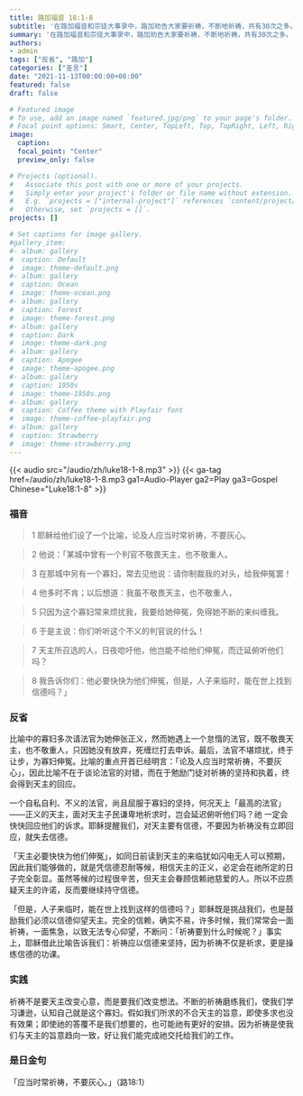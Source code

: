 ```yaml
---
title: 路加福音 18:1-8
subtitle: '在路加福音和宗徒大事录中，路加劝告大家要祈祷，不断地祈祷，共有30次之多。 今天的比喻强调不断祈祷的必要和功效。 孤儿和寡妇都是受犹太法律特殊慈善待遇的人（申24:17-22），初期的基督徒一定会特别注意到这个教导。 圣若翰·维亚纳说：祈祷是与主融合一起，而不是其它。 在这亲密的联合中，天主和（人的）心灵有如两块蜡熔化在一起，不能分离。 亲爱的朋友，我们与天主父之间美妙的关系对我们非常重要！ 我们是否明白祈祷的价值在于与天主合一？ 还是说，祈祷只是我们在危急时刻的求救讯号？'
summary: '在路加福音和宗徒大事录中，路加劝告大家要祈祷，不断地祈祷，共有30次之多。 今天的比喻强调不断祈祷的必要和功效。 孤儿和寡妇都是受犹太法律特殊慈善待遇的人（申24:17-22），初期的基督徒一定会特别注意到这个教导。 圣若翰·维亚纳说：祈祷是与主融合一起，而不是其它。 在这亲密的联合中，天主和（人的）心灵有如两块蜡熔化在一起，不能分离。 亲爱的朋友，我们与天主父之间美妙的关系对我们非常重要！ 我们是否明白祈祷的价值在于与天主合一？ 还是说，祈祷只是我们在危急时刻的求救讯号？'
authors:
- admin
tags: ["反省", "路加"]
categories: ["圣言"]
date: "2021-11-13T00:00:00+08:00"
featured: false
draft: false

# Featured image
# To use, add an image named `featured.jpg/png` to your page's folder.
# Focal point options: Smart, Center, TopLeft, Top, TopRight, Left, Right, BottomLeft, Bottom, BottomRight
image:
  caption:
  focal_point: "Center"
  preview_only: false

# Projects (optional).
#   Associate this post with one or more of your projects.
#   Simply enter your project's folder or file name without extension.
#   E.g. `projects = ["internal-project"]` references `content/project/deep-learning/index.md`.
#   Otherwise, set `projects = []`.
projects: []

# Set captions for image gallery.
#gallery_item:
#- album: gallery
#  caption: Default
#  image: theme-default.png
#- album: gallery
#  caption: Ocean
#  image: theme-ocean.png
#- album: gallery
#  caption: Forest
#  image: theme-forest.png
#- album: gallery
#  caption: Dark
#  image: theme-dark.png
#- album: gallery
#  caption: Apogee
#  image: theme-apogee.png
#- album: gallery
#  caption: 1950s
#  image: theme-1950s.png
#- album: gallery
#  caption: Coffee theme with Playfair font
#  image: theme-coffee-playfair.png
#- album: gallery
#  caption: Strawberry
#  image: theme-strawberry.png
---
```


{{< audio src="/audio/zh/luke18-1-8.mp3" >}}
{{< ga-tag href=/audio/zh/luke18-1-8.mp3 ga1=Audio-Player ga2=Play ga3=Gospel Chinese="Luke18:1-8" >}}


### 福音
> 1 耶稣给他们设了一个比喻，论及人应当时常祈祷，不要灰心。

> 2 他说：「某城中曾有一个判官不敬畏天主，也不敬重人。

> 3 在那城中另有一个寡妇，常去见他说：请你制裁我的对头，给我伸冤罢！

> 4 他多时不肯；以后想道：我虽不敬畏天主，也不敬重人，

> 5 只因为这个寡妇常来烦扰我，我要给她伸冤，免得她不断的来纠缠我。

> 6 于是主说：你们听听这个不义的判官说的什么！

> 7 天主所召选的人，日夜唿吁他，他岂能不给他们伸冤，而迁延俯听他们吗？

> 8 我告诉你们：他必要快快为他们伸冤，但是，人子来临时，能在世上找到信德吗？」

### 反省
比喻中的寡妇多次请法官为她伸张正义，然而她遇上一个怠惰的法官，既不敬畏天主，也不敬重人，只因她没有放弃，死缠烂打去申诉。最后，法官不堪烦扰，终于让步，为寡妇伸冤。比喻的重点开首已经明言：「论及人应当时常祈祷，不要灰心」，因此比喻不在于谈论法官的对错，而在于勉励门徒对祈祷的坚持和执着，终会得到天主的回应。

一个自私自利、不义的法官，尚且屈服于寡妇的坚持，何况天上「最高的法官」——正义的天主，面对天主子民谦卑地祈求时，岂会延迟俯听他们吗？祂
一定会快快回应他们的诉求。耶稣提醒我们，对天主要有信德，不要因为祈祷没有立即回应，就失去信德。

「天主必要快快为他们伸冤」，如同日前读到天主的来临犹如闪电无人可以预期，因此我们能够做的，就是凭信德忍耐等候，相信天主的正义，必定会在祂所定的日子完全彰显。虽然等候的过程很辛苦，但天主会眷顾信赖祂慈爱的人。所以不应质疑天主的许诺，反而要继续持守信德。

「但是，人子来临时，能在世上找到这样的信德吗？」耶稣既是挑战我们，也是鼓励我们必须以信德仰望天主。完全的信赖，确实不易，许多时候，我们常常会一面祈祷，一面焦急，以致无法专心仰望，不断问：「祈祷要到什么时候呢？」事实上，耶稣借此比喻告诉我们：祈祷应以信德来坚持，因为祈祷不仅是祈求，更是操练信德的功课。

### 实践
祈祷不是要天主改变心意，而是要我们改变想法。不断的祈祷磨练我们，使我们学习谦逊，认知自己就是这个寡妇。假如我们所求的不合天主的旨意，即使多求也没有效果；即使祂的答覆不是我们想要的，也可能祂有更好的安排。因为祈祷是使我们与天主的旨意趋向一致，好让我们能完成祂交托给我们的工作。

### 是日金句
「应当时常祈祷，不要灰心。」（路18:1）
